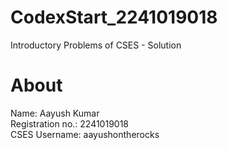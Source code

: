 # CodexStart_2241019018
Introductory Problems of CSES - Solution<br>

# About
Name: Aayush Kumar<br>
Registration no.: 2241019018<br>
CSES Username: aayushontherocks<br>

